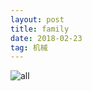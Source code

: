 ```yaml
---
layout: post
title: family
date: 2018-02-23
tag: 机械
---
```


![all](https://github.com/54fire/text/blob/master/IMG_20180223_155047.jpg)

